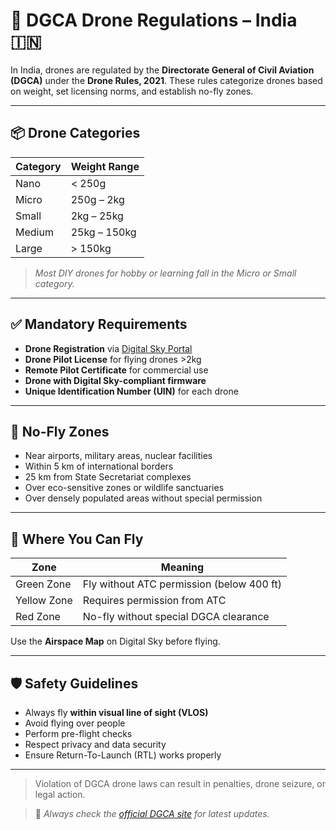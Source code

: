 # 📜 DGCA Drone Regulations – India 🇮🇳

In India, drones are regulated by the **Directorate General of Civil Aviation (DGCA)** under the **Drone Rules, 2021**. These rules categorize drones based on weight, set licensing norms, and establish no-fly zones.

---

## 📦 Drone Categories

| Category | Weight Range |
|----------|---------------|
| Nano | < 250g |
| Micro | 250g – 2kg |
| Small | 2kg – 25kg |
| Medium | 25kg – 150kg |
| Large | > 150kg |

> *Most DIY drones for hobby or learning fall in the Micro or Small category.*

---

## ✅ Mandatory Requirements

- **Drone Registration** via [Digital Sky Portal](https://digitalsky.dgca.gov.in)
- **Drone Pilot License** for flying drones >2kg
- **Remote Pilot Certificate** for commercial use
- **Drone with Digital Sky-compliant firmware**
- **Unique Identification Number (UIN)** for each drone

---

## 🚫 No-Fly Zones

- Near airports, military areas, nuclear facilities
- Within 5 km of international borders
- 25 km from State Secretariat complexes
- Over eco-sensitive zones or wildlife sanctuaries
- Over densely populated areas without special permission

---

## 🧭 Where You Can Fly

| Zone | Meaning |
|------|---------|
| Green Zone | Fly without ATC permission (below 400 ft) |
| Yellow Zone | Requires permission from ATC |
| Red Zone | No-fly without special DGCA clearance |

Use the **Airspace Map** on Digital Sky before flying.

---

## 🛡️ Safety Guidelines

- Always fly **within visual line of sight (VLOS)**
- Avoid flying over people
- Perform pre-flight checks
- Respect privacy and data security
- Ensure Return-To-Launch (RTL) works properly

---

> Violation of DGCA drone laws can result in penalties, drone seizure, or legal action.

> 🚨 _Always check the [official DGCA site](https://www.dgca.gov.in) for latest updates._


